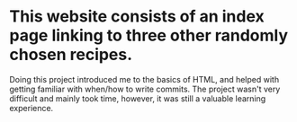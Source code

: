 # This website consists of an index page linking to three other randomly chosen recipes.

Doing this project introduced me to the basics of HTML, and helped with getting familiar with when/how to write commits. The project wasn't very difficult and mainly took time, however, it was still a valuable learning experience.
